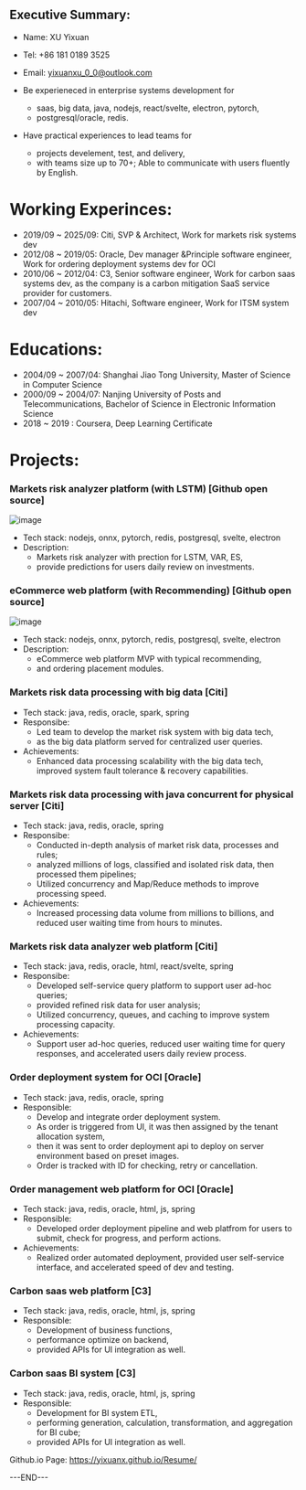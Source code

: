 ## Executive Summary:
* Name: XU Yixuan
* Tel: +86 181 0189 3525
* Email: yixuanxu_0_0@outlook.com


* Be experieneced in enterprise systems development for
  * saas, big data, java, nodejs, react/svelte, electron, pytorch,
  * postgresql/oracle, redis.
* Have practical experiences to lead teams for
  * projects develement, test, and delivery,
  * with teams size up to 70+; Able to communicate with users fluently by English.


# Working Experinces:
* 2019/09 ~ 2025/09: Citi, SVP & Architect, Work for markets risk systems dev
* 2012/08 ~ 2019/05: Oracle, Dev manager &Principle software engineer, Work for ordering deployment systems dev for OCI
* 2010/06 ~ 2012/04: C3, Senior software engineer, Work for carbon saas systems dev, as the company is a carbon mitigation SaaS service provider for customers.
* 2007/04 ~ 2010/05: Hitachi, Software engineer, Work for ITSM system dev

# Educations:
* 2004/09 ~ 2007/04: Shanghai Jiao Tong University, Master of Science in Computer Science
* 2000/09 ~ 2004/07: Nanjing University of Posts and Telecommunications, Bachelor of Science in Electronic Information Science
* 2018    ~ 2019   : Coursera, Deep Learning Certificate


# Projects:

### Markets risk analyzer platform (with LSTM) [Github open source]
<img alt="image" src="https://github.com/user-attachments/assets/31e41ff1-087d-4b11-a1c8-4eea0ae3b29d" />

* Tech stack: nodejs, onnx, pytorch, redis, postgresql, svelte, electron
* Description:
  * Markets risk analyzer with prection for LSTM, VAR, ES,
  * provide predictions for users daily review on investments.

### eCommerce web platform (with Recommending) [Github open source]
<img alt="image" src="https://github.com/user-attachments/assets/0c803cd1-3d5c-40fe-b2d6-69625de64e2d" />

* Tech stack: nodejs, onnx, pytorch, redis, postgresql, svelte, electron
* Description:
  * eCommerce web platform MVP with typical recommending,
  * and ordering placement modules.


### Markets risk data processing with big data [Citi]
* Tech stack: java, redis, oracle, spark, spring
* Responsibe:
  * Led team to develop the market risk system with big data tech,
  * as the big data platform served for centralized user queries.
* Achievements:
  * Enhanced data processing scalability with the big data tech, improved system fault tolerance & recovery capabilities.

### Markets risk data processing with java concurrent for physical server [Citi]
* Tech stack: java, redis, oracle, spring
* Responsibe:
  * Conducted in-depth analysis of market risk data, processes and rules;
  * analyzed millions of logs, classified and isolated risk data, then processed them pipelines;
  * Utilized concurrency and Map/Reduce methods to improve processing speed.
* Achievements:
  * Increased processing data volume from millions to billions, and reduced user waiting time from hours to minutes.


### Markets risk data analyzer web platform [Citi]
* Tech stack: java, redis, oracle, html, react/svelte, spring
* Responsibe:
  * Developed self-service query platform to support user ad-hoc queries;
  * provided refined risk data for user analysis;
  * Utilized concurrency, queues, and caching to improve system processing capacity.
* Achievements:
  * Support user ad-hoc queries, reduced user waiting time for query responses, and accelerated users daily review process.

### Order deployment system for OCI [Oracle]
* Tech stack: java, redis, oracle, spring
* Responsible:
  * Develop and integrate order deployment system.
  * As order is triggered from UI, it was then assigned by the tenant allocation system,
  * then it was sent to order deployment api to deploy on server environment based on preset images.
  * Order is tracked with ID for checking, retry or cancellation.

### Order management web platform for OCI [Oracle]
* Tech stack: java, redis, oracle, html, js, spring
* Responsible:
  * Developed order deployment pipeline and web platfrom for users to submit, check for progress, and perform actions.
* Achievements:
  * Realized order automated deployment, provided user self-service interface, and accelerated speed of dev and testing.

### Carbon saas web platform [C3]
* Tech stack: java, redis, oracle, html, js, spring
* Responsible:
  * Development of business functions,
  * performance optimize on backend,
  * provided APIs for UI integration as well.

### Carbon saas BI system [C3]
* Tech stack: java, redis, oracle, html, js, spring
* Responsible:
  * Development for BI system ETL,
  * performing generation, calculation, transformation, and aggregation for BI cube;
  * provided APIs for UI integration as well.


Github.io Page: https://yixuanx.github.io/Resume/

---END---
